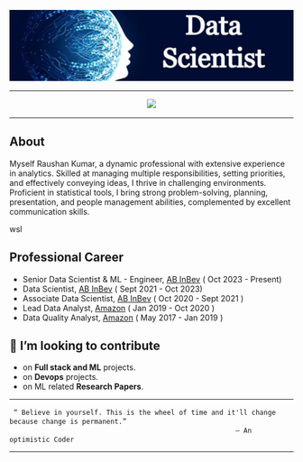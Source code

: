 <!-- ----------- HEAD SECTION ------------ -->
![banner_head.png](./images/banner_head.png)


<hr>

<p align="center">
  <img src="https://readme-typing-svg.herokuapp.com?color=0d8eceF&size=30&center=true&vCenter=true&width=550&height=70&lines=Hey+There+👋,+myself+Raushan;Data+Scientist+💻;Loves+To+Build+Projects+🛠;A+Problem+Solver+🕵">
</p>

<hr>

## About

Myself Raushan Kumar, a dynamic professional with extensive experience in analytics. Skilled at managing multiple responsibilities, setting priorities, and effectively conveying ideas, I thrive in challenging environments. Proficient in statistical tools, I bring strong problem-solving, planning, presentation, and people management abilities, complemented by excellent communication skills.

wsl


## Professional Career
- Senior Data Scientist & ML - Engineer, [AB InBev](https://en.wikipedia.org/wiki/AB_InBev) ( Oct 2023 - Present)
- Data Scientist, [AB InBev](https://en.wikipedia.org/wiki/AB_InBev) ( Sept 2021 - Oct 2023)
- Associate Data Scientist, [AB InBev](https://en.wikipedia.org/wiki/AB_InBev) ( Oct 2020 - Sept 2021 )
- Lead Data Analyst, [Amazon](https://en.wikipedia.org/wiki/Amazon_(company)) ( Jan 2019 - Oct 2020 )
- Data Quality Analyst, [Amazon](https://en.wikipedia.org/wiki/Amazon_(company)) ( May 2017 - Jan 2019 )


## 👬 I’m looking to contribute

* on **Full stack and ML** projects.
* on **Devops** projects.
* on ML related **Research Papers**.

<hr>

```
 “ Believe in yourself. This is the wheel of time and it'll change because change is permanent.”
                                                        ― An optimistic Coder
```

<hr>
